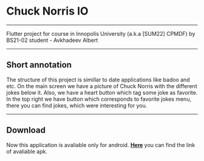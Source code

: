 # Chuck Norris IO
___
Flutter project for course in Innopolis University (a.k.a [SUM22] CPMDF) by BS21-02 student - Avkhadeev Albert
___
## Short annotation
The structure of this project is simillar to date applications like badoo and etc. On the main screen we have a picture of Chuck Norris with the different jokes below it. Also, we have a heart button which tag some joke as favorite. In the top right we have button which corresponds to favorite jokes menu, there you can find jokes, which were interesting for you.
___
## Download
Now this application is avaliable only for android. **[Here]("https://google.com")** you can find the link of avaliable apk.